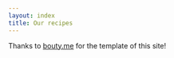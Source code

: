 ```yaml
---
layout: index
title: Our recipes
---
```


Thanks to [bouty.me](https://bouty.me/) for the template of this site!

